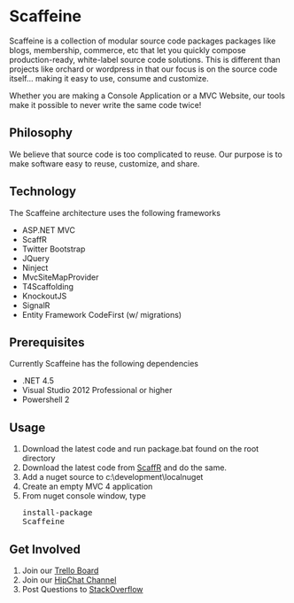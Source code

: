 Scaffeine
=========

Scaffeine is a collection of modular source code packages packages like blogs, membership, 
commerce, etc that let you quickly compose production-ready, white-label source code solutions.  This is different than projects like
orchard or wordpress in that our focus is on the source code itself... making it easy to use, consume and customize.

Whether you are making a Console Application or a MVC Website, our tools make it possible to never write the same code
twice!

Philosophy
-----
We believe that source code is too complicated to reuse.  Our purpose is to make software easy to reuse, customize, and share.

Technology
-----
The Scaffeine architecture uses the following frameworks

* ASP.NET MVC
* ScaffR
* Twitter Bootstrap
* JQuery
* Ninject
* MvcSiteMapProvider
* T4Scaffolding
* KnockoutJS
* SignalR
* Entity Framework CodeFirst (w/ migrations)

Prerequisites
------
Currently Scaffeine has the following dependencies

* .NET 4.5
* Visual Studio 2012 Professional or higher
* Powershell 2

Usage
------
1. Download the latest code and run package.bat found on the root directory
2. Download the latest code from [ScaffR](https://www.github.com/wcpro/scaffr) and do the same.
3. Add a nuget source to c:\development\localnuget
4. Create an empty MVC 4 application
5. From nuget console window, type <pre>install-package Scaffeine</pre>

Get Involved
------
1. Join our [Trello Board](https://trello.com/board/scaffr/507754f1d6bcfa3f54062cbd)
2. Join our [HipChat Channel](https://www.hipchat.com/g2pYaEoF0) 
3. Post Questions to [StackOverflow](http://stackoverflow.com/questions/tagged/scaffr)